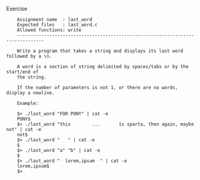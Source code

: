 Exercise

        Assignment name  : last_word
        Expected files   : last_word.c
        Allowed functions: write
        --------------------------------------------------------------------------------

        Write a program that takes a string and displays its last word followed by a \n.

        A word is a section of string delimited by spaces/tabs or by the start/end of
        the string.

        If the number of parameters is not 1, or there are no words, display a newline.

        Example:

        $> ./last_word "FOR PONY" | cat -e
        PONY$
        $> ./last_word "this        ...       is sparta, then again, maybe    not" | cat -e
        not$
        $> ./last_word "   " | cat -e
        $
        $> ./last_word "a" "b" | cat -e
        $
        $> ./last_word "  lorem,ipsum  " | cat -e
        lorem,ipsum$
        $>